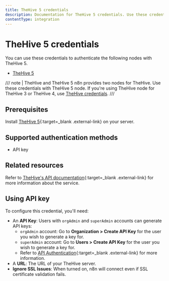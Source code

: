 ```yaml
---
title: TheHive 5 credentials
description: Documentation for TheHive 5 credentials. Use these credentials to authenticate TheHive in n8n, a workflow automation platform.
contentType: integration
---
```


# TheHive 5 credentials

You can use these credentials to authenticate the following nodes with TheHive 5.

- [TheHive 5](/integrations/builtin/app-nodes/n8n-nodes-base.thehive5/)

/// note | TheHive and TheHive 5
n8n provides two nodes for TheHive. Use these credentials with TheHive 5 node. If you're using TheHive node for TheHive 3 or TheHive 4, use [TheHive credentials](/integrations/builtin/credentials/thehive/).
///

## Prerequisites

Install [TheHive 5](https://docs.strangebee.com/thehive/download/){:target=_blank .external-link} on your server.

## Supported authentication methods

- API key

## Related resources

Refer to [TheHive's API documentation](https://docs.strangebee.com/thehive/api-docs/){:target=_blank .external-link} for more information about the service.

## Using API key

To configure this credential, you'll need:

- An **API Key**: Users with `orgAdmin` and `superAdmin` accounts can generate API keys:
    - `orgAdmin` account: Go to **Organization > Create API Key** for the user you wish to generate a key for.
    - `superAdmin` account: Go to **Users > Create API Key** for the user you wish to generate a key for.
    - Refer to [API Authentication](https://docs.strangebee.com/cortex/api/api-guide/?h=api+key#authentication){:target=_blank .external-link} for more information.
- A **URL**: The URL of your TheHive server.
- **Ignore SSL Issues**: When turned on, n8n will connect even if SSL certificate validation fails.



